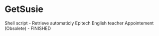 GetSusie
========

Shell script - Retrieve automaticly Epitech English teacher Appointement (Obsolete) - FINISHED
